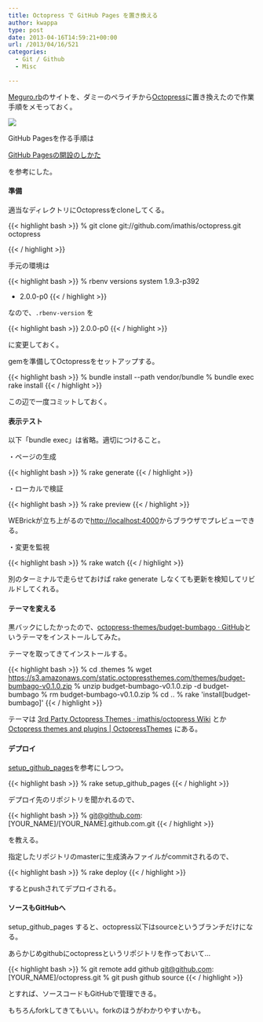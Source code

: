 ```yaml
---
title: Octopress で GitHub Pages を置き換える
author: kwappa
type: post
date: 2013-04-16T14:59:21+00:00
url: /2013/04/16/521
categories:
  - Git / Github
  - Misc

---
```

<a href="http://megurorg.github.io" target="_blank">Meguro.rb</a>のサイトを、ダミーのペライチから<a href="http://octopress.org/" target="_blank">Octopress</a>に置き換えたので作業手順をメモっておく。

<img src="/images/2013/04/ss_megurorb-300x142.png">

GitHub Pagesを作る手順は

<a href="https://gist.github.com/weed/3608503" target="_blank">GitHub Pagesの開設のしかた</a>

を参考にした。

<!--more-->

#### 準備

適当なディレクトリにOctopressをcloneしてくる。

{{< highlight bash >}}
% git clone git://github.com/imathis/octopress.git octopress

{{< / highlight >}}

手元の環境は

{{< highlight bash >}}
% rbenv versions
  system
  1.9.3-p392
* 2.0.0-p0
{{< / highlight >}}


なので、`.rbenv-version` を

{{< highlight bash >}}
2.0.0-p0
{{< / highlight >}}

に変更しておく。

gemを準備してOctopressをセットアップする。

{{< highlight bash >}}
% bundle install --path vendor/bundle
% bundle exec rake install
{{< / highlight >}}


この辺で一度コミットしておく。

#### 表示テスト

以下「bundle exec」は省略。適切につけること。

・ページの生成

{{< highlight bash >}}
% rake generate
{{< / highlight >}}

・ローカルで検証

{{< highlight bash >}}
% rake preview
{{< / highlight >}}


WEBrickが立ち上がるので<a href="http://localhost:4000" target="_blank">http://localhost:4000</a>からブラウザでプレビューできる。

・変更を監視

{{< highlight bash >}}
% rake watch
{{< / highlight >}}

別のターミナルで走らせておけば rake generate しなくても更新を検知してリビルドしてくれる。

#### テーマを変える

黒バックにしたかったので、<a href="https://github.com/octopress-themes/budget-bumbago" target="_blank">octopress-themes/budget-bumbago · GitHub</a>というテーマをインストールしてみた。

テーマを取ってきてインストールする。

{{< highlight bash >}}
% cd .themes
% wget https://s3.amazonaws.com/static.octopressthemes.com/themes/budget-bumbago-v0.1.0.zip
% unzip budget-bumbago-v0.1.0.zip -d budget-bumbago
% rm budget-bumbago-v0.1.0.zip
% cd ..
% rake 'install[budget-bumbago]'
{{< / highlight >}}

テーマは <a href="https://github.com/imathis/octopress/wiki/3rd-Party-Octopress-Themes" target="_blank">3rd Party Octopress Themes · imathis/octopress Wiki</a> とか <a href="http://octopressthemes.com/" target="_blank">Octopress themes and plugins | OctopressThemes</a> にある。

#### デプロイ

 <a href="http://octopress.org/docs/deploying/github/" target="_blank">setup_github_pages</a>を参考にしつつ。


{{< highlight bash >}}
% rake setup_github_pages
{{< / highlight >}}


デプロイ先のリポジトリを聞かれるので、 

{{< highlight bash >}}
% git@github.com:[YOUR_NAME]/[YOUR_NAME].github.com.git
{{< / highlight >}}

を教える。

指定したリポジトリのmasterに生成済みファイルがcommitされるので、

{{< highlight bash >}}
% rake deploy
{{< / highlight >}}


するとpushされてデプロイされる。

#### ソースもGitHubへ

setup\_github\_pages すると、octopress以下はsourceというブランチだけになる。

あらかじめgithubにoctopressというリポジトリを作っておいて…

{{< highlight bash >}}
% git remote add github git@github.com:[YOUR_NAME]/octopress.git
% git push github source
{{< / highlight >}}

とすれば、ソースコードもGitHubで管理できる。

もちろんforkしてきてもいい。forkのほうがわかりやすいかも。
